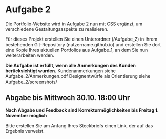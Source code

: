 # Aufgabe 2

Die Portfolio-Website wird in Aufgabe 2 nun mit CSS ergänzt, um verschiedene Gestaltungsaspekte zu realisieren.

Für dieses Projekt erstellen Sie einen Unterordner (/Aufgabe_2) in Ihrem bestehenden Git-Repository (nutzername.github.io) 
und erstellen Sie dort eine Kopie Ihres aktuellen Portfolios aus Aufgabe_1, an dem Sie nun weiterarbeiten werden.

**Die Aufgabe ist erfüllt, wenn alle Anmerkungen des Kunden berücksichtigt wurden.**
Kundenanmerkungen siehe Aufgabe_2/Anmerkungen.pdf
Designentwürfe als Orientierung siehe Aufgabe_2/screenshots/


## Abgabe bis Mittwoch 30.10. 18:00 Uhr
__Nach Abgabe und Feedback sind Korrekturmöglichkeiten bis Freitag 1. November möglich__

Bitte erstellen Sie am Anfang Ihres Steckbriefs einen Link, der auf das Ergebnis verweist.